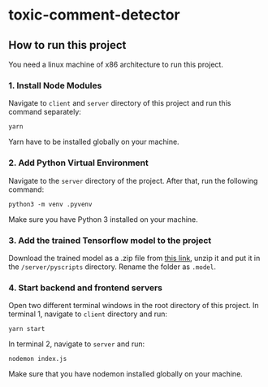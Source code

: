 # toxic-comment-detector

## How to run this project

You need a linux machine of x86 architecture to run this project.

### 1. Install Node Modules

Navigate to `client` and `server` directory of this project and run this command separately:

```yarn```

Yarn have to be installed globally on your machine.

### 2. Add Python Virtual Environment

Navigate to the `server` directory of the project. After that, run the following command:

```python3 -m venv .pyvenv```

Make sure you have Python 3 installed on your machine.

### 3. Add the trained Tensorflow model to the project

Download the trained model as a .zip file from [this link](https://drive.google.com/file/d/1PEsU_tcSVeeQlb5kLa2alCnBxqJ6YieD/view?usp=share_link), unzip it and put it in the `/server/pyscripts` directory. Rename the folder as `.model`.

### 4. Start backend and frontend servers

Open two different terminal windows in the root directory of this project. In terminal 1, navigate to `client` directory and run:

`yarn start`

In terminal 2, navigate to `server` and run:

`nodemon index.js`

Make sure that you have nodemon installed globally on your machine.
